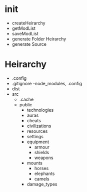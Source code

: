 # init
- createHeirarchy
- getModList
- saveModList
- generate Folder Heirarchy
- generate Source


# Heirarchy
- .config
- .gitignore  -node_modules, .config
- dist
- src
  - .cache
  - public
    - technologies
    - auras
    - cheats
    - civilizations
    - resources
    - settings
    - equipment
      - armour
      - shields
      - weapons
    - mounts
      - horses
      - elephants
      - camels
    - damage_types
